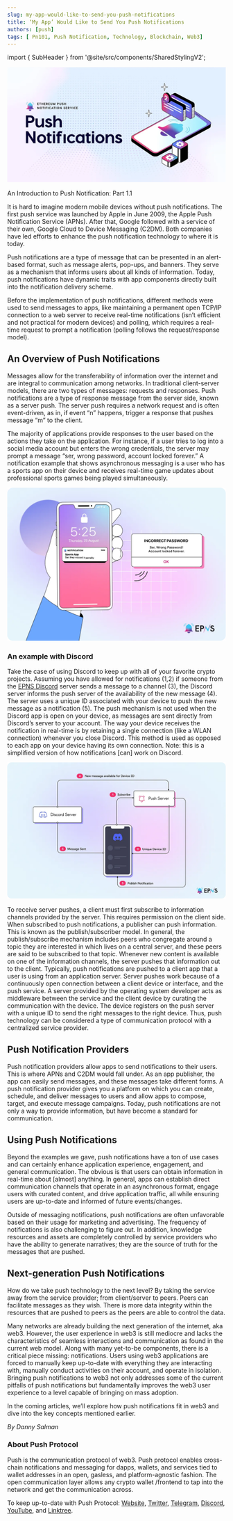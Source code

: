 ```yaml
---
slug: my-app-would-like-to-send-you-push-notifications
title: ‘My App’ Would Like to Send You Push Notifications
authors: [push]
tags: [ Pn101, Push Notification, Technology, Blockchain, Web3]
---
```


import { SubHeader } from '@site/src/components/SharedStylingV2';

![Docusaurus Image](./cover-image.webp)

<!--truncate-->

<SubHeader>An Introduction to Push Notification: Part 1.1</SubHeader><br/>

It is hard to imagine modern mobile devices without push notifications. The first push service was launched by Apple in June 2009, the Apple Push Notification Service (APNs). After that, Google followed with a service of their own, Google Cloud to Device Messaging (C2DM). Both companies have led efforts to enhance the push notification technology to where it is today.

Push notifications are a type of message that can be presented in an alert-based format, such as message alerts, pop-ups, and banners. They serve as a mechanism that informs users about all kinds of information. Today, push notifications have dynamic traits with app components directly built into the notification delivery scheme.

Before the implementation of push notifications, different methods were used to send messages to apps, like maintaining a permanent open TCP/IP connection to a web server to receive real-time notifications (isn’t efficient and not practical for modern devices) and polling, which requires a real-time request to prompt a notification (polling follows the request/response model).

## An Overview of Push Notifications
Messages allow for the transferability of information over the internet and are integral to communication among networks. In traditional client-server models, there are two types of messages: requests and responses. Push notifications are a type of response message from the server side, known as a server push. The server push requires a network request and is often event-driven, as in, if event “n” happens, trigger a response that pushes message “m” to the client.

The majority of applications provide responses to the user based on the actions they take on the application. For instance, if a user tries to log into a social media account but enters the wrong credentials, the server may prompt a message “ser, wrong password, account locked forever.” A notification example that shows asynchronous messaging is a user who has a sports app on their device and receives real-time game updates about professional sports games being played simultaneously.

![Notification](./image-1.webp)

### An example with Discord
Take the case of using Discord to keep up with all of your favorite crypto projects. Assuming you have allowed for notifications (1,2) if someone from the [EPNS Discord](https://discord.gg/YVPB99F9W5) server sends a message to a channel (3), the Discord server informs the push server of the availability of the new message (4). The server uses a unique ID associated with your device to push the new message as a notification (5). The push mechanism is not used when the Discord app is open on your device, as messages are sent directly from Discord’s server to your account. The way your device receives the notification in real-time is by retaining a single connection (like a WLAN connection) whenever you close Discord. This method is used as opposed to each app on your device having its own connection. Note: this is a simplified version of how notifications [can] work on Discord.

![Architecture](./image-2.webp)

To receive server pushes, a client must first subscribe to information channels provided by the server. This requires permission on the client side. When subscribed to push notifications, a publisher can push information. This is known as the publish/subscriber model. In general, the publish/subscribe mechanism includes peers who congregate around a topic they are interested in which lives on a central server, and these peers are said to be subscribed to that topic. Whenever new content is available on one of the information channels, the server pushes that information out to the client. Typically, push notifications are pushed to a client app that a user is using from an application server. Server pushes work because of a continuously open connection between a client device or interface, and the push service. A server provided by the operating system developer acts as middleware between the service and the client device by curating the communication with the device. The device registers on the push server with a unique ID to send the right messages to the right device. Thus, push technology can be considered a type of communication protocol with a centralized service provider.

## Push Notification Providers
Push notification providers allow apps to send notifications to their users. This is where APNs and C2DM would fall under. As an app publisher, the app can easily send messages, and these messages take different forms. A push notification provider gives you a platform on which you can create, schedule, and deliver messages to users and allow apps to compose, target, and execute message campaigns. Today, push notifications are not only a way to provide information, but have become a standard for communication.

## Using Push Notifications
Beyond the examples we gave, push notifications have a ton of use cases and can certainly enhance application experience, engagement, and general communication. The obvious is that users can obtain information in real-time about [almost] anything. In general, apps can establish direct communication channels that operate in an asynchronous format, engage users with curated content, and drive application traffic, all while ensuring users are up-to-date and informed of future events/changes.

Outside of messaging notifications, push notifications are often unfavorable based on their usage for marketing and advertising. The frequency of notifications is also challenging to figure out. In addition, knowledge resources and assets are completely controlled by service providers who have the ability to generate narratives; they are the source of truth for the messages that are pushed.

## Next-generation Push Notifications
How do we take push technology to the next level? By taking the service away from the service provider; from client/server to peers. Peers can facilitate messages as they wish. There is more data integrity within the resources that are pushed to peers as the peers are able to control the data.

Many networks are already building the next generation of the internet, aka web3. However, the user experience in web3 is still mediocre and lacks the characteristics of seamless interactions and communication as found in the current web model. Along with many yet-to-be components, there is a critical piece missing: notifications. Users using web3 applications are forced to manually keep up-to-date with everything they are interacting with, manually conduct activities on their account, and operate in isolation. Bringing push notifications to web3 not only addresses some of the current pitfalls of push notifications but fundamentally improves the web3 user experience to a level capable of bringing on mass adoption.

In the coming articles, we’ll explore how push notifications fit in web3 and dive into the key concepts mentioned earlier.

<i>By Danny Salman</i>

### About Push Protocol

Push is the communication protocol of web3. Push protocol enables cross-chain notifications and messaging for dapps, wallets, and services tied to wallet addresses in an open, gasless, and platform-agnostic fashion. The open communication layer allows any crypto wallet /frontend to tap into the network and get the communication across.

To keep up-to-date with Push Protocol: [Website](https://push.org/), [Twitter](https://twitter.com/pushprotocol), [Telegram](https://t.me/epnsproject), [Discord](https://discord.gg/pushprotocol), [YouTube](https://www.youtube.com/c/EthereumPushNotificationService), and [Linktree](https://linktr.ee/pushprotocol).
